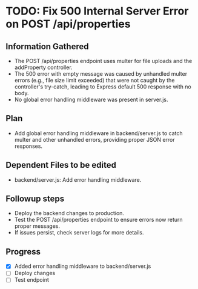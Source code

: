 # TODO: Fix 500 Internal Server Error on POST /api/properties

## Information Gathered
- The POST /api/properties endpoint uses multer for file uploads and the addProperty controller.
- The 500 error with empty message was caused by unhandled multer errors (e.g., file size limit exceeded) that were not caught by the controller's try-catch, leading to Express default 500 response with no body.
- No global error handling middleware was present in server.js.

## Plan
- Add global error handling middleware in backend/server.js to catch multer and other unhandled errors, providing proper JSON error responses.

## Dependent Files to be edited
- backend/server.js: Add error handling middleware.

## Followup steps
- Deploy the backend changes to production.
- Test the POST /api/properties endpoint to ensure errors now return proper messages.
- If issues persist, check server logs for more details.

## Progress
- [x] Added error handling middleware to backend/server.js
- [ ] Deploy changes
- [ ] Test endpoint
